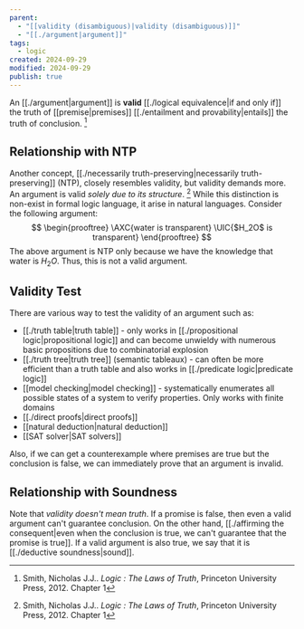 ```yaml
---
parent:
  - "[[validity (disambiguous)|validity (disambiguous)]]"
  - "[[./argument|argument]]"
tags:
  - logic
created: 2024-09-29
modified: 2024-09-29
publish: true
---
```

An [[./argument|argument]] is **valid** [[./logical equivalence|if and only if]] the truth of [[premise|premises]] [[./entailment and provability|entails]] the truth of conclusion. [^1]

## Relationship with NTP
Another concept, [[./necessarily truth-preserving|necessarily truth-preserving]] (NTP), closely resembles validity, but validity demands more. An argument is valid _solely due to its structure_. [^1] While this distinction is non-exist in formal logic language, it arise in natural languages. Consider the following argument:
$$
\begin{prooftree} 
\AXC{water is transparent}
\UIC{$H_2O$ is transparent}
\end{prooftree}
$$
The above argument is NTP only because we have the knowledge that water is $H_2O$. Thus, this is not a valid argument.

## Validity Test
There are various way to test the validity of an argument such as:
- [[./truth table|truth table]] - only works in [[./propositional logic|propositional logic]] and can become unwieldy with numerous basic propositions due to combinatorial explosion
- [[./truth tree|truth tree]] (semantic tableaux) - can often be more efficient than a truth table and also works in [[./predicate logic|predicate logic]] 
- [[model checking|model checking]] - systematically enumerates all possible states of a system to verify properties. Only works with finite domains
- [[./direct proofs|direct proofs]]
- [[natural deduction|natural deduction]]
- [[SAT solver|SAT solvers]]

Also, if we can get a counterexample where premises are true but the conclusion is false, we can immediately prove that an argument is invalid.

## Relationship with Soundness
Note that _validity doesn't mean truth_. If a promise is false, then even a valid argument can't guarantee conclusion. On the other hand, [[./affirming the consequent|even when the conclusion is true, we can't guarantee that the promise is true]]. If a valid argument is also true, we say that it is [[./deductive soundness|sound]].

[^1]: Smith, Nicholas J.J.. _Logic : The Laws of Truth_, Princeton University Press, 2012. Chapter 1